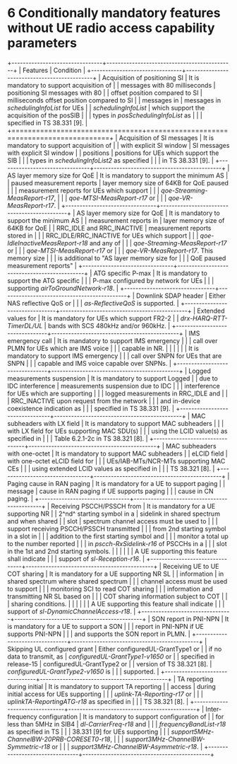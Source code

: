 # 6 Conditionally mandatory features without UE radio access capability parameters

+--------------------------------+---------------------------------------------+
| Features                       | Condition                                   |
+--------------------------------+---------------------------------------------+
| Acquisition of positioning SI  | It is mandatory to support acquisition of   |
| messages with 80 milliseconds  | positioning SI messages with 80             |
| offset position compared to SI | milliseconds offset position compared to SI |
| messages in                    | messages in *schedulingInfoList* for UEs    |
| *schedulingInfoList*           | which support the acquisition of the posSIB |
|                                | types in *posSchedulingInfoList* as         |
|                                | specified in TS 38.331 \[9\].               |
+================================+=============================================+
| Acquisition of SI messages     | It is mandatory to support acquisition of   |
| with explicit SI window        | SI messages with explicit SI window         |
| positions                      | positions for UEs which support the SIB     |
|                                | types in *schedulingInfoList2* as specified |
|                                | in TS 38.331 \[9\].                         |
+--------------------------------+---------------------------------------------+
| AS layer memory size for QoE   | It is mandatory to support the minimum AS   |
| paused measurement reports     | layer memory size of 64KB for QoE paused    |
|                                | measurement reports for UEs which support   |
|                                | *qoe-Streaming-MeasReport-r17*,             |
|                                | *qoe-MTSI-MeasReport-r17* or                |
|                                | *qoe-VR-MeasReport-r17*.                    |
+--------------------------------+---------------------------------------------+
| AS layer memory size for QoE   | It is mandatory to support the minimum AS   |
| measurement reports in         | layer memory size of 64KB for QoE           |
| RRC_IDLE and RRC_INACTIVE      | measurement reports stored in               |
|                                | RRC_IDLE/RRC_INACTIVE for UEs which support |
|                                | *qoe-IdleInactiveMeasReport-r18* and any of |
|                                | *qoe-Streaming-MeasReport-r17* or           |
|                                | *qoe-MTSI-MeasReport-r17* or                |
|                                | *qoe-VR-MeasReport-r17*. This memory size   |
|                                | is additional to \"AS layer memory size for |
|                                | QoE paused measurement reports\"            |
+--------------------------------+---------------------------------------------+
| ATG specific P-max             | It is mandatory to support the ATG specific |
|                                | P-max configured by network for UEs         |
|                                | supporting *airToGroundNetwork-r18*.        |
+--------------------------------+---------------------------------------------+
| Downlink SDAP header           | Either NAS reflective QoS or                |
|                                | *as-ReflectiveQoS* is supported.            |
+--------------------------------+---------------------------------------------+
| Extended values for            | It is mandatory for UEs which support FR2-2 |
| *drx-HARQ-RTT-TimerDL/UL*      | bands with SCS 480kHz and/or 960kHz.        |
+--------------------------------+---------------------------------------------+
| IMS emergency call             | It is mandatory to support IMS emergency    |
|                                | call over PLMN for UEs which are IMS voice  |
|                                | capable in NR.                              |
|                                |                                             |
|                                | It is mandatory to support IMS emergency    |
|                                | call over SNPN for UEs that are SNPN        |
|                                | capable and IMS voice capable over SNPNs.   |
+--------------------------------+---------------------------------------------+
| Logged measurements suspension | It is mandatory to support Logged           |
| due to IDC interference        | measurements suspension due to IDC          |
|                                | interference for UEs which are supporting   |
|                                | logged measurements in RRC_IDLE and         |
|                                | RRC_INACTIVE upon request from the network  |
|                                | and in-device coexistence indication as     |
|                                | specified in TS 38.331 \[9\].               |
+--------------------------------+---------------------------------------------+
| MAC subheaders with LX field   | It is mandatory to support MAC subheaders   |
|                                | with LX field for UEs supporting MAC SDU(s) |
|                                | using the LCID value(s) as specified in     |
|                                | Table 6.2.1-2c in TS 38.321 \[8\].          |
+--------------------------------+---------------------------------------------+
| MAC subheaders with one-octet  | It is mandatory to support MAC subheaders   |
| eLCID field                    | with one-octet eLCID field for              |
|                                | UEs/IAB-MTs/NCR-MTs supporting MAC CEs      |
|                                | using extended LCID values as specified in  |
|                                | TS 38.321 \[8\].                            |
+--------------------------------+---------------------------------------------+
| Paging cause in RAN paging     | It is mandatory for a UE to support paging  |
| message                        | cause in RAN paging if UE supports paging   |
|                                | cause in CN paging.                         |
+--------------------------------+---------------------------------------------+
| Receiving PSCCH/PSSCH from     | It is mandatory for a UE supporting NR      |
| 2^nd^ starting symbol in a     | sidelink in shared spectrum and when shared |
| slot                           | spectrum channel access must be used to     |
|                                | support receiving PSCCH/PSSCH transmitted   |
|                                | from 2nd starting symbol in a slot in       |
|                                | addition to the first starting symbol and   |
|                                | monitor a total up to the number reported   |
|                                | in *pscch-RxSidelink-r16* of PSCCHs in a    |
|                                | slot in the 1st and 2nd starting symbols.   |
|                                |                                             |
|                                | A UE supporting this feature shall indicate |
|                                | support of *sl-Reception-r16*.              |
+--------------------------------+---------------------------------------------+
| Receiving UE to UE COT sharing | It is mandatory for a UE supporting NR SL   |
| information                    | in shared spectrum where shared spectrum    |
|                                | channel access must be used to support      |
|                                | monitoring SCI to read COT sharing          |
|                                | information and transmitting NR SL based on |
|                                | COT sharing information subject to COT      |
|                                | sharing conditions.                         |
|                                |                                             |
|                                | A UE supporting this feature shall indicate |
|                                | support of *sl-DynamicChannelAccess-r18*.   |
+--------------------------------+---------------------------------------------+
| SON report in PNI-NPN          | It is mandatory for a UE to support a SON   |
|                                | report in PNI-NPN if UE supports PNI-NPN    |
|                                | and supports the SON report in PLMN.        |
+--------------------------------+---------------------------------------------+
| Skipping UL configured grant   | Either configuredUL-GrantType1 or           |
| if no data to transmit, as     | *configuredUL-GrantType1-v1650* or          |
| specified in release-15        | configuredUL-GrantType2 or                  |
| version of TS 38.321 \[8\].    | *configuredUL-GrantType2-v1650* is          |
|                                | supported.                                  |
+--------------------------------+---------------------------------------------+
| TA reporting during initial    | It is mandatory to support TA reporting     |
| access                         | during initial access for UEs supporting    |
|                                | *uplink-TA-Reporting-r17* or                |
|                                | *uplinkTA-ReportingATG-r18* as specified in |
|                                | TS 38.321 \[8\].                            |
+--------------------------------+---------------------------------------------+
| Inter-frequency configuration  | It is mandatory to support configuration of |
| for less than 5MHz in SIB4     | *dl-CarrierFreq-r18* and                    |
|                                | *frequencyBandList-r18* as specified in TS  |
|                                | 38.331 \[9\] for UEs supporting             |
|                                | *support5MHz-ChannelBW-20PRB-CORESET0-r18*, |
|                                | *support3MHz-ChannelBW-Symmetric-r18* or    |
|                                | *support3MHz-ChannelBW-Asymmetric-r18*.     |
+--------------------------------+---------------------------------------------+